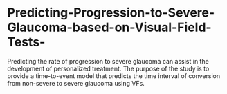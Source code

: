 # Predicting-Progression-to-Severe-Glaucoma-based-on-Visual-Field-Tests-
Predicting the rate of progression to severe glaucoma can assist in the development of personalized treatment. The purpose of the study is to provide a time-to-event model that predicts the time interval of conversion from non-severe to severe glaucoma using VFs.
